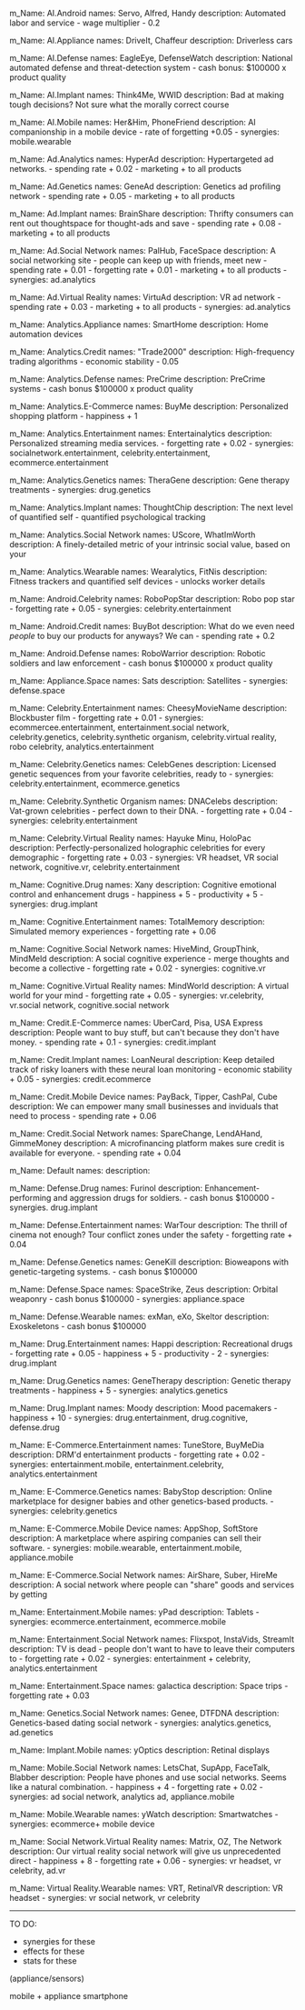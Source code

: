 
m_Name: AI.Android
names: Servo, Alfred, Handy
description: Automated labor and service
    - wage multiplier - 0.2

m_Name: AI.Appliance
names: DriveIt, Chaffeur
description: Driverless cars

m_Name: AI.Defense
names: EagleEye, DefenseWatch
description: National automated defense and threat-detection system
    - cash bonus: $100000 x product quality

m_Name: AI.Implant
names: Think4Me, WWID
description: Bad at making tough decisions? Not sure what the morally correct course

m_Name: AI.Mobile
names: Her&Him, PhoneFriend
description: AI companionship in a mobile device
    - rate of forgetting +0.05
    - synergies: mobile.wearable

m_Name: Ad.Analytics
names: HyperAd
description: Hypertargeted ad networks.
    - spending rate + 0.02
    - marketing + to all products

m_Name: Ad.Genetics
names: GeneAd
description: Genetics ad profiling network
    - spending rate + 0.05
    - marketing + to all products

m_Name: Ad.Implant
names: BrainShare
description: Thrifty consumers can rent out thoughtspace for thought-ads and save
    - spending rate + 0.08
    - marketing + to all products

m_Name: Ad.Social Network
names: PalHub, FaceSpace
description: A social networking site - people can keep up with friends, meet new
    - spending rate + 0.01
    - forgetting rate + 0.01
    - marketing + to all products
    - synergies: ad.analytics

m_Name: Ad.Virtual Reality
names: VirtuAd
description: VR ad network
    - spending rate + 0.03
    - marketing + to all products
    - synergies: ad.analytics

m_Name: Analytics.Appliance
names: SmartHome
description: Home automation devices

m_Name: Analytics.Credit
names: "Trade2000"
description: High-frequency trading algorithms
    - economic stability  - 0.05

m_Name: Analytics.Defense
names: PreCrime
description: PreCrime systems
    - cash bonus $100000 x product quality

m_Name: Analytics.E-Commerce
names: BuyMe
description: Personalized shopping platform
    - happiness + 1

m_Name: Analytics.Entertainment
names: Entertainalytics
description: Personalized streaming media services.
    - forgetting rate + 0.02
    - synergies: socialnetwork.entertainment, celebrity.entertainment, ecommerce.entertainment

m_Name: Analytics.Genetics
names: TheraGene
description: Gene therapy treatments
    - synergies: drug.genetics

m_Name: Analytics.Implant
names: ThoughtChip
description: The next level of quantified self - quantified psychological tracking

m_Name: Analytics.Social Network
names: UScore, WhatImWorth
description: A finely-detailed metric of your intrinsic social value, based on your

m_Name: Analytics.Wearable
names: Wearalytics, FitNis
description: Fitness trackers and quantified self devices
    - unlocks worker details

m_Name: Android.Celebrity
names: RoboPopStar
description: Robo pop star
    - forgetting rate + 0.05
    - synergies: celebrity.entertainment

m_Name: Android.Credit
names: BuyBot
description: What do we even need *people* to buy our products for anyways? We can
    - spending rate + 0.2

m_Name: Android.Defense
names: RoboWarrior
description: Robotic soldiers and law enforcement
    - cash bonus $100000 x product quality

m_Name: Appliance.Space
names: Sats
description: Satellites
    - synergies: defense.space

m_Name: Celebrity.Entertainment
names: CheesyMovieName
description: Blockbuster film
    - forgetting rate + 0.01
    - synergies: ecommercee.entertainment, entertainment.social network, celebrity.genetics, celebrity.synthetic organism, celebrity.virtual reality, robo celebrity, analytics.entertainment

m_Name: Celebrity.Genetics
names: CelebGenes
description: Licensed genetic sequences from your favorite celebrities, ready to
    - synergies: celebrity.entertainment, ecommerce.genetics

m_Name: Celebrity.Synthetic Organism
names: DNACelebs
description: Vat-grown celebrities - perfect down to their DNA.
    - forgetting rate + 0.04
    - synergies: celebrity.entertainment

m_Name: Celebrity.Virtual Reality
names: Hayuke Minu, HoloPac
description: Perfectly-personalized holographic celebrities for every demographic
    - forgetting rate + 0.03
    - synergies: VR headset, VR social network, cognitive.vr, celebrity.entertainment

m_Name: Cognitive.Drug
names: Xany
description: Cognitive emotional control and enhancement drugs
    - happiness + 5
    - productivity + 5
    - synergies: drug.implant

m_Name: Cognitive.Entertainment
names: TotalMemory
description: Simulated memory experiences
    - forgetting rate + 0.06

m_Name: Cognitive.Social Network
names: HiveMind, GroupThink, MindMeld
description: A social cognitive experience - merge thoughts and become a collective
    - forgetting rate + 0.02
    - synergies: cognitive.vr

m_Name: Cognitive.Virtual Reality
names: MindWorld
description: A virtual world for your mind
    - forgetting rate + 0.05
    - synergies: vr.celebrity, vr.social network, cognitive.social network

m_Name: Credit.E-Commerce
names: UberCard, Pisa, USA Express
description: People want to buy stuff, but can't because they don't have money.
    - spending rate + 0.1
    - synergies: credit.implant

m_Name: Credit.Implant
names: LoanNeural
description: Keep detailed track of risky loaners with these neural loan monitoring
    - economic stability + 0.05
    - synergies: credit.ecommerce

m_Name: Credit.Mobile Device
names: PayBack, Tipper, CashPal, Cube
description: We can empower many small businesses and inviduals that need to process
    - spending rate + 0.06

m_Name: Credit.Social Network
names: SpareChange, LendAHand, GimmeMoney
description: A microfinancing platform makes sure credit is available for everyone.
    - spending rate + 0.04

m_Name: Default
names:
description:

m_Name: Defense.Drug
names: Furinol
description: Enhancement-performing and aggression drugs for soldiers.
    - cash bonus $100000
    - synergies. drug.implant

m_Name: Defense.Entertainment
names: WarTour
description: The thrill of cinema not enough? Tour conflict zones under the safety
    - forgetting rate + 0.04

m_Name: Defense.Genetics
names: GeneKill
description: Bioweapons with genetic-targeting systems.
    - cash bonus $100000

m_Name: Defense.Space
names: SpaceStrike, Zeus
description: Orbital weaponry
    - cash bonus $100000
    - synergies: appliance.space

m_Name: Defense.Wearable
names: exMan, eXo, Skeltor
description: Exoskeletons
    - cash bonus $100000

m_Name: Drug.Entertainment
names: Happi
description: Recreational drugs
    - forgetting rate + 0.05
    - happiness + 5
    - productivity - 2
    - synergies: drug.implant

m_Name: Drug.Genetics
names: GeneTherapy
description: Genetic therapy treatments
    - happiness + 5
    - synergies:  analytics.genetics

m_Name: Drug.Implant
names: Moody
description: Mood pacemakers
    - happiness + 10
    - synergies: drug.entertainment, drug.cognitive, defense.drug

m_Name: E-Commerce.Entertainment
names: TuneStore, BuyMeDia
description: DRM'd entertainment products
    - forgetting rate + 0.02
    - synergies: entertainment.mobile, entertainment.celebrity, analytics.entertainment

m_Name: E-Commerce.Genetics
names: BabyStop
description: Online marketplace for designer babies and other genetics-based products.
    - synergies: celebrity.genetics

m_Name: E-Commerce.Mobile Device
names: AppShop, SoftStore
description: A marketplace where aspiring companies can sell their software.
    - synergies: mobile.wearable, entertainment.mobile, appliance.mobile

m_Name: E-Commerce.Social Network
names: AirShare, Suber, HireMe
description: A social network where people can "share" goods and services by getting

m_Name: Entertainment.Mobile
names: yPad
description: Tablets
    - synergies: ecommerce.entertainment, ecommerce.mobile

m_Name: Entertainment.Social Network
names: Flixspot, InstaVids, StreamIt
description: TV is dead - people don't want to have to leave their computers to
    - forgetting rate + 0.02
    - synergies: entertainment + celebrity, analytics.entertainment

m_Name: Entertainment.Space
names: galactica
description: Space trips
    - forgetting rate + 0.03

m_Name: Genetics.Social Network
names: Genee, DTFDNA
description: Genetics-based dating social network
    - synergies: analytics.genetics, ad.genetics

m_Name: Implant.Mobile
names: yOptics
description: Retinal displays

m_Name: Mobile.Social Network
names: LetsChat, SupApp, FaceTalk, Blabber
description: People have phones and use social networks. Seems like a natural combination.
    - happiness + 4
    - forgetting rate + 0.02
    - synergies: ad social network, analytics ad, appliance.mobile

m_Name: Mobile.Wearable
names: yWatch
description: Smartwatches
    - synergies: ecommerce+ mobile device

m_Name: Social Network.Virtual Reality
names: Matrix, OZ, The Network
description: Our virtual reality social network will give us unprecedented direct
    - happiness + 8
    - forgetting rate + 0.06
    - synergies: vr headset, vr celebrity, ad.vr

m_Name: Virtual Reality.Wearable
names: VRT, RetinalVR
description: VR headset
    - synergies: vr social network, vr celebrity

---


TO DO:
- synergies for these
- effects for these
- stats for these

(appliance/sensors)

mobile + appliance
    smartphone
